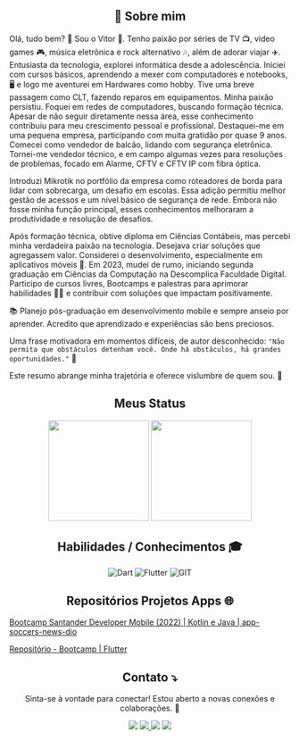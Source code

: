 

<center><h2>🚀 Sobre mim </h2></center>
 Olá, tudo bem?  👋 Sou o Vitor 👨. Tenho paixão por séries de TV 📺,  video games 🎮,  música eletrônica e rock alternativo 🎶, além de adorar viajar ✈️.  Entusiasta da tecnologia, explorei informática desde a adolescência. Iniciei com cursos básicos, aprendendo a mexer com computadores e notebooks, 🖥️ e logo me aventurei em Hardwares como hobby. Tive uma breve passagem como CLT, fazendo reparos em equipamentos. Minha paixão persistiu. Foquei em redes de computadores, buscando formação técnica. Apesar de não seguir diretamente nessa área, esse conhecimento contribuiu para meu crescimento pessoal e profissional. Destaquei-me em uma pequena empresa, participando com muita gratidão por quase 9 anos. Comecei como vendedor de balcão, lidando com segurança eletrônica. Tornei-me vendedor técnico, e em campo algumas vezes para resoluções de problemas, focado em Alarme, CFTV e CFTV IP com fibra óptica.

Introduzi Mikrotik no portfólio da empresa como roteadores de borda para lidar com sobrecarga, um desafio em escolas. Essa adição permitiu melhor gestão de acessos e um nível básico de segurança de rede. Embora não fosse minha função principal, esses conhecimentos melhoraram a produtividade e resolução de desafios.

Após formação técnica, obtive diploma em Ciências Contábeis, mas percebi minha verdadeira paixão na tecnologia. Desejava criar soluções que agregassem valor. Considerei o desenvolvimento, especialmente em aplicativos móveis 📳. Em 2023, mudei de rumo, iniciando segunda graduação em Ciências da Computação na Descomplica Faculdade Digital. Participo de cursos livres, Bootcamps e palestras para aprimorar habilidades 👨‍💻 e contribuir com soluções que impactam positivamente.

📚 Planejo pós-graduação em desenvolvimento mobile e sempre anseio por aprender. Acredito que aprendizado e experiências são bens preciosos.

Uma frase motivadora em momentos difíceis, de autor desconhecido: `"Não permita que obstáculos detenham você. Onde há obstáculos, há grandes oportunidades."` 🍃

Este resumo abrange minha trajetória e oferece vislumbre de quem sou. 🤩

<center><h2>Meus Status </h2></center>

  <center> 
    <a href="https://github.com/vitorfantin"></a>
    <img height="180em" src="https://github-readme-stats.vercel.app/api?username=vitorfantin&show_icons=true&theme=github_dark&include_all_commits=true&count_private=true" /> 
    <img height="180em" src="https://github-readme-stats.vercel.app/api/top-langs/?username=vitorfantin&layout=compact&langs_count=7&theme=github_dark" />
  </center>
   

<center> 

  <h2> Habilidades / Conhecimentos 🎓</h2>
 
 ![Dart](https://img.shields.io/badge/Dart-0175C2?style=for-the-badge&logo=dart&logoColor=white)
 ![Flutter](https://img.shields.io/badge/Flutter-%2302569B.svg?style=for-the-badge&logo=Flutter&logoColor=white)
 ![GIT](https://img.shields.io/badge/GIT-E44C30?style=for-the-badge&logo=git&logoColor=white)

</center>
  
  
<center><h2>Repositórios Projetos Apps 🌐  </h2></center>
  
  [Bootcamp Santander Developer Mobile (2022) | Kotlin e Java | app-soccers-news-dio](https://github.com/vitorfantin/app-soccers-news-dio)

  [Repositório - Bootcamp  | Flutter](https://github.com/vitorfantin/app-soccers-news-dio)

 
 <center>
 
  <h2> Contato ⤵️ </h2>

  Sinta-se à vontade para conectar! Estou aberto a novas conexões e colaborações. 🤝
  
<div> 
 <a href = "mailto:fantinfx@gmail.com"><img src="https://img.shields.io/badge/Gmail-D14836?style=for-the-badge&logo=gmail&logoColor=white" target="_blank"></a>
 <a href="https://www.linkedin.com/in/vitorfantin/" target="_blank"><img src="https://img.shields.io/badge/LinkedIn-0077B5?style=for-the-badge&logo=linkedin&logoColor=white"> </a>
 <a href="https://t.me/vitorfantin" target="_blank"><img src="https://img.shields.io/badge/Telegram-2CA5E0?style=for-the-badge&logo=telegram&logoColor=white"></a>
 <a href="https://web.dio.me/users/fantinfx?tab=skills" target="_blank"><img src="https://img.shields.io/badge/-Meu%20Perfil%20na%20DIO-000?style=for-the-badge"></a>
</div>
 
</center>
